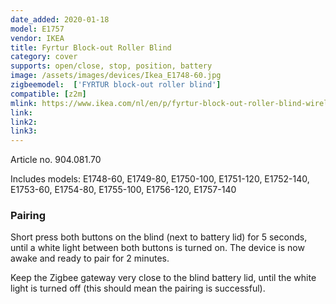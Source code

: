 ```yaml
---
date_added: 2020-01-18
model: E1757
vendor: IKEA
title: Fyrtur Block-out Roller Blind
category: cover
supports: open/close, stop, position, battery
image: /assets/images/devices/Ikea_E1748-60.jpg
zigbeemodel:  ['FYRTUR block-out roller blind']
compatible: [z2m]
mlink: https://www.ikea.com/nl/en/p/fyrtur-block-out-roller-blind-wireless-battery-operated-grey-90408170/
link: 
link2: 
link3: 
---
```

Article no. 904.081.70

Includes models: E1748-60, E1749-80, E1750-100, E1751-120, E1752-140, E1753-60, E1754-80, E1755-100, E1756-120, E1757-140

### Pairing
Short press both buttons on the blind (next to battery lid) for 5 seconds, until a white light between both buttons is turned on.
The device is now awake and ready to pair for 2 minutes.

Keep the Zigbee gateway very close to the blind battery lid, until the white light is turned off (this should mean the pairing is successful).
